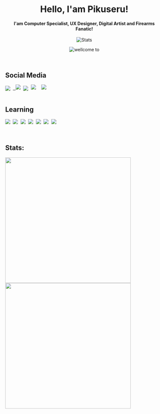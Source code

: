 <p>
 <h1 align="center"><b>Hello, I'am Pikuseru!</b></h1>
</p>

<p>
 <h4 align="center"><b>I'am Computer Specialist, UX Designer, Digital Artist and Firearms Fanatic!</b></h4>
</p>

<p align="center">
 <img align="center" alt="Stats" src="https://komarev.com/ghpvc/?username=PikuseruKaihatsu&color=blue&style=flat" />
</p>

<p align="center">
 <img align="center" alt="wellcome to" src="https://discord.c99.nl/widget/theme-1/484618711618027541.png" />
</p>

<br>

## Social Media
<div>
  <samp>
<a align="center">
   <a href="https://mail.google.com/mail/u/0/#inbox?compose=GTvVlcSHvpDhnbqhqFdHmqXpcVBGMKKRxmCXHpbljgqbNxctFhqXhlTwBSTSXVsRjHbLPxGvbplCT" target="blank"><img align="center" src="https://img.shields.io/badge/Gmail-D14836?style=for-the-badge&logo=gmail&logoColor=white"/></a>
<a align="center">
 <a href="https://www.facebook.com/pikuserux" target="blank"/><img align="center"/> <img align="center "src="https://img.shields.io/badge/Facebook-1877F2?style=for-the-badge&logo=facebook&logoColor=white"/></a>
 <a align="center">
  <a href="https://paypal.me/PikuseruKaihatsu" target="blank"/></a> <img align="center" src="https://img.shields.io/badge/PayPal-00457C?style=for-the-badge&logo=paypal&logoColor=white"/></a>

  <a align="center">
   <a href="https://open.spotify.com/user/nplxzu8lw5y4og99ov8kv9heo" target="blank"/>  <img align="center "src="https://img.shields.io/badge/Spotify-1ED760?&style=for-the-badge&logo=spotify&logoColor=white"/></a>

   <a align="center">
 <img href="https://www.youtube.com/channel/UCEMeslsU8XJPMvpgUKY2xdw" target="blank"/> <img align="center "src="https://img.shields.io/badge/YouTube-FF0000?style=for-the-badge&logo=youtube&logoColor=white"/></a>
 
   </samp>
</div>

<br>

## Learning
<div>
  <samp>
<a align="center"><img align="center" src="https://img.shields.io/badge/C%2B%2B-00599C?style=for-the-badge&logo=c%2B%2B&logoColor=white"/></a>
<a align="center"><img align="center" src="https://img.shields.io/badge/JavaScript-323330?style=for-the-badge&logo=javascript&logoColor=F7DF1E"/></a>
<a align="center"><img align="center" src="https://img.shields.io/badge/Python-FFD43B?style=for-the-badge&logo=python&logoColor=blue"/></a>
<a align="center"><img align="center" src="https://img.shields.io/badge/HTML5-E34F26?style=for-the-badge&logo=html5&logoColor=white"/></a>
<a align="center"><img align="center" src="https://img.shields.io/badge/CSS3-1572B6?style=for-the-badge&logo=css3&logoColor=white"/></a>
<a align="center"><img align="center" src="https://img.shields.io/badge/Lua-2C2D72?style=for-the-badge&logo=lua&logoColor=white"/></a>
<a align="center"><img align="center" src="https://img.shields.io/badge/PHP-777BB4?style=for-the-badge&logo=php&logoColor=white"/></a>
   </samp>
</div>

<br>


<br>

## Stats: 

<a>
  <img align="center" width="400" src="https://github-readme-stats.vercel.app/api?username=PikuseruKaihatsu&show_icons=true&hide_border=true&theme=nord">
  <img align="center" width="400" src="https://github-readme-stats.vercel.app/api/top-langs/?username=PikuseruKaihatsu&hide_border=true&theme=nord&layout=compact&hide=batchfile">
</a>
